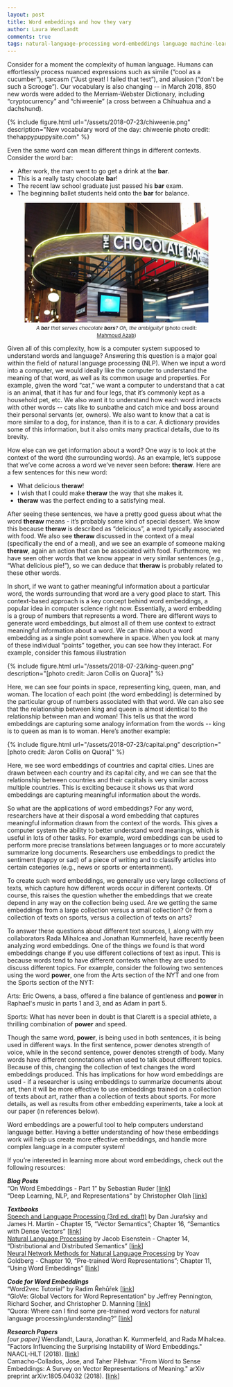 ```yaml
---
layout: post
title: Word embeddings and how they vary
author: Laura Wendlandt
comments: true
tags: natural-language-processing word-embeddings language machine-learning
---
```



Consider for a moment the complexity of human language. Humans can effortlessly process nuanced expressions such as simile (“cool as a cucumber”), sarcasm (“Just great! I failed that test”), and allusion (“don’t be such a Scrooge”). Our vocabulary is also changing -- in March 2018, 850 new words were added to the Merriam-Webster Dictionary, including “cryptocurrency” and “chiweenie” (a cross between a Chihuahua and a dachshund). 

{% include figure.html url="/assets/2018-07-23/chiweenie.png" description="New vocabulary word of the day: chiweenie photo credit: thehappypuppysite.com" %}

Even the same word can mean different things in different contexts. Consider the word bar:

<ul>
<li>After work, the man went to go get a drink at the <b>bar</b>.</li>
<li>This is a really tasty chocolate <b>bar</b>!</li>
<li>The recent law school graduate just passed his <b>bar</b> exam.</li>
<li>The beginning ballet students held onto the <b>bar</b> for balance.</li>
</ul>

<figure class="image" align="center"><img src="/assets/2018-07-23/chocolate_bar.png"><figcaption align="center"><small><i>A <b>bar</b> that serves chocolate <b>bars</b>? Oh, the ambiguity!</i> (photo credit: <a href="http://web.eecs.umich.edu/~mazab/">Mahmoud Azab</a>)</small></figcaption></figure>

Given all of this complexity, how is a computer system supposed to understand words and language? Answering this question is a major goal within the field of natural language processing (NLP). When we input a word into a computer, we would ideally like the computer to understand the meaning of that word, as well as its common usage and properties. For example, given the word “cat,” we want a computer to understand that a cat is an animal, that it has fur and four legs, that it’s commonly kept as a household pet, etc. We also want it to understand how each word interacts with other words -- cats like to sunbathe and catch mice and boss around their personal servants (er, owners). We also want to know that a cat is more similar to a dog, for instance, than it is to a car. A dictionary provides some of this information, but it also omits many practical details, due to its brevity.

How else can we get information about a word? One way is to look at the context of the word (the surrounding words). As an example, let’s suppose that we’ve come across a word we’ve never seen before: <b>theraw</b>. Here are a few sentences for this new word:
<ul>
<li>What delicious <b>theraw</b>!</li>
<li>I wish that I could make <b>theraw</b> the way that she makes it.</li>
<li><b>theraw</b> was the perfect ending to a satisfying meal.</li>
</ul>

After seeing these sentences, we have a pretty good guess about what the word <b>theraw</b> means - it’s probably some kind of special dessert. We know this because <b>theraw</b> is described as “delicious”, a word typically associated with food. We also see <b>theraw</b> discussed in the context of a meal (specifically the end of a meal), and we see an example of someone making <b>theraw</b>, again an action that can be associated with food. Furthermore, we have seen other words that we know appear in very similar sentences (e.g., “What delicious pie!”), so we can deduce that <b>theraw</b> is probably related to these other words.

In short, if we want to gather meaningful information about a particular word, the words surrounding that word are a very good place to start. This context-based approach is a key concept behind word embeddings, a popular idea in computer science right now. Essentially, a word embedding is a group of numbers that represents a word. There are different ways to generate word embeddings, but almost all of them use context to extract meaningful information about a word. We can think about a word embedding as a single point somewhere in space. When you look at many of these individual “points” together, you can see how they interact. For example, consider this famous illustration

{% include figure.html url="/assets/2018-07-23/king-queen.png" description="[photo credit: Jaron Collis on Quora]" %}

Here, we can see four points in space, representing king, queen, man, and woman. The location of each point (the word embedding) is determined by the particular group of numbers associated with that word. We can also see that the relationship between king and queen is almost identical to the relationship between man and woman! This tells us that the word embeddings are capturing some analogy information from the words -- king is to queen as man is to woman. Here’s another example:

{% include figure.html url="/assets/2018-07-23/capital.png" description="[photo credit: Jaron Collis on Quora]" %}

Here, we see word embeddings of countries and capital cities. Lines are drawn between each country and its capital city, and we can see that the relationship between countries and their capitals is very similar across multiple countries. This is exciting because it shows us that word embeddings are capturing meaningful information about the words.

So what are the applications of word embeddings? For any word, researchers have at their disposal a word embedding that captures meaningful information drawn from the context of the words. This gives a computer system the ability to better understand word meanings, which is useful in lots of other tasks. For example, word embeddings can be used to perform more precise translations between languages or to more accurately summarize long documents. Researchers use embeddings to predict the sentiment (happy or sad) of a piece of writing and to classify articles into certain categories (e.g., news or sports or entertainment).

To create such word embeddings, we generally use very large collections of texts, which capture how different words occur in different contexts. Of course, this raises the question whether the embeddings that we create depend in any way on the collection being used. Are we getting the same embeddings from a large collection versus a small collection? Or from a collection of texts on sports, versus a collection of texts on arts?

To answer these questions about different text sources, I, along with my collaborators Rada Mihalcea and Jonathan Kummerfeld, have recently been analyzing word embeddings. One of the things we found is that word embeddings change if you use different collections of text as input. This is because words tend to have different contexts when they are used to discuss different topics. For example, consider the following two sentences using the word <b>power</b>, one from the Arts section of the NYT and one from the Sports section of the NYT:

Arts: Eric Owens, a bass, offered a fine balance of gentleness and <b>power</b> in Raphael's music in parts 1 and 3, and as Adam in part 5.

Sports: What has never been in doubt is that Clarett is a special athlete, a thrilling combination of <b>power</b> and speed.

Though the same word, <b>power</b>, is being used in both sentences, it is being used in different ways. In the first sentence, power denotes strength of voice, while in the second sentence, power denotes strength of body. Many words have different connotations when used to talk about different topics. Because of this, changing the collection of text changes the word embeddings produced. This has implications for how word embeddings are used - if a researcher is using embeddings to summarize documents about art, then it will be more effective to use embeddings trained on a collection of texts about art, rather than a collection of texts about sports. For more details, as well as results from other embedding experiments, take a look at our paper (in references below).

Word embeddings are a powerful tool to help computers understand language better. Having a better understanding of how these embeddings work will help us create more effective embeddings, and handle more complex language in a computer system!

If you’re interested in learning more about word embeddings, check out the following resources:

<i><b>Blog Posts</b></i><br/>
“On Word Embeddings - Part 1” by Sebastian Ruder [<a href="http://ruder.io/word-embeddings-1/">link</a>]<br/>
“Deep Learning, NLP, and Representations” by Christopher Olah [<a href="http://colah.github.io/posts/2014-07-NLP-RNNs-Representations/">link</a>]<br/>

<i><b>Textbooks</b></i><br/>
<u>Speech and Language Processing (3rd ed. draft)</u> by Dan Jurafsky and James H. Martin - Chapter 15, “Vector Semantics”; Chapter 16, “Semantics with Dense Vectors” [<a href="https://web.stanford.edu/~jurafsky/slp3/">link</a>]<br/>
<u>Natural Language Processing</u> by Jacob Eisenstein - Chapter 14, “Distributional and Distributed Semantics” [<a href="https://github.com/jacobeisenstein/gt-nlp-class/blob/master/notes/eisenstein-nlp-notes.pdf">link</a>]<br/>
<u>Neural Network Methods for Natural Language Processing</u> by Yoav Goldberg - Chapter 10, “Pre-trained Word Representations”; Chapter 11, “Using Word Embeddings” [<a href="https://www.morganclaypool.com/doi/abs/10.2200/S00762ED1V01Y201703HLT037">link</a>]<br/>

<i><b>Code for Word Embeddings</b></i><br/>
“Word2vec Tutorial” by Radim Řehůřek [<a href="https://rare-technologies.com/word2vec-tutorial/">link</a>]<br/>
“GloVe: Global Vectors for Word Representation” by Jeffrey Pennington, Richard Socher, and Christopher D. Manning [<a href="https://nlp.stanford.edu/projects/glove/">link</a>]<br/>
“Quora: Where can I find some pre-trained word vectors for natural language processing/understanding?” [<a href="https://www.quora.com/Where-can-I-find-some-pre-trained-word-vectors-for-natural-language-processing-understanding">link</a>]<br/>

<i><b>Research Papers</b></i><br/>
<i>[our paper]</i> Wendlandt, Laura, Jonathan K. Kummerfeld, and Rada Mihalcea. "Factors Influencing the Surprising Instability of Word Embeddings." NAACL-HLT (2018). [<a href="http://wendlandt.github.io/papers/naacl18embeddings.pdf">link</a>]<br/>
Camacho-Collados, Jose, and Taher Pilehvar. "From Word to Sense Embeddings: A Survey on Vector Representations of Meaning." arXiv preprint arXiv:1805.04032 (2018). [<a href="https://arxiv.org/abs/1805.04032">link</a>]<br/>
